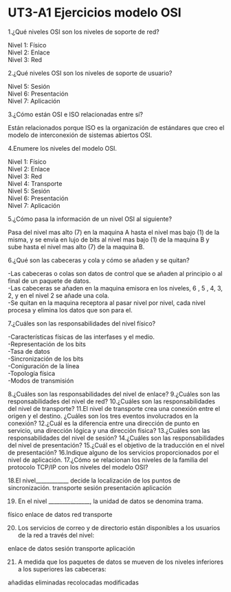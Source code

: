 <h1> UT3-A1 Ejercicios modelo OSI </h1>

1.¿Qué niveles OSI son los niveles de soporte de red? 

<p> Nivel 1: Físico 
<br>Nivel 2: Enlace 
<br>Nivel 3: Red 

2.¿Qué niveles OSI son los niveles de soporte de usuario? 
  
<p> Nivel 5: Sesión
<br>Nivel 6: Presentación
<br>Nivel 7: Aplicación

3.¿Cómo están OSI e ISO relacionadas entre sí?
  
<p>Están relacionados porque ISO es la organización de estándares 
que creo el modelo de interconexión de sistemas abiertos OSI.</p> 

4.Enumere los niveles del modelo OSI.

<p>Nivel 1: Físico 
<br>Nivel 2: Enlace 
<br>Nivel 3: Red 
<br>Nivel 4: Transporte 
<br>Nivel 5: Sesión 
<br>Nivel 6: Presentación 
<br>Nivel 7: Aplicación

5.¿Cómo pasa la información de un nivel OSI al siguiente? 
  
<p>Pasa del nivel mas alto (7) en la maquina A hasta el nivel mas 
bajo (1) de la misma, y se envía en lujo de bits al nivel mas bajo 
(1) de la maquina B y sube hasta el nivel mas alto (7) de la 
maquina B.
  
6.¿Qué son las cabeceras y cola y cómo se añaden y se quitan?
  
<p>-Las cabeceras o colas son datos de control que se añaden al 
principio o al final de un paquete de datos. 
<br>-Las cabeceras se añaden en la maquina emisora en los niveles, 
6 , 5 , 4, 3, 2, y en el nivel 2 se añade una cola.
<br>-Se quitan en la maquina receptora al pasar nivel por nivel, cada 
nivel procesa y elimina los datos que son para el.
 
7.¿Cuáles son las responsabilidades del nivel físico? 
  
<p>-Características físicas de las interfases y el medio. 
<br>-Representación de los bits 
<br>-Tasa de datos 
<br>-Sincronización de los bits 
<br>-Coniguración de la línea 
<br>-Topología física 
<br>-Modos de transmisión  
  
8.¿Cuáles son las responsabilidades del nivel de enlace? 
9.¿Cuáles son las responsabilidades del nivel de red? 
10.¿Cuáles son las responsabilidades del nivel de transporte? 
11.El nivel de transporte crea una conexión entre el origen y el destino. ¿Cuáles son los tres eventos involucrados en la conexión? 
12.¿Cuál es la diferencia entre una dirección de punto en servicio, una dirección lógica y una dirección fisica? 
13.¿Cuáles son las responsabilidades del nivel de sesión? 
14.¿Cuáles son las responsabilidades del nivel de presentación? 
15.¿Cuál es el objetivo de la traducción en el nivel de presentación? 
16.Indique alguno de los servicios proporcionados por el nivel de aplicación. 
17.¿Cómo se relacionan los niveles de la familia del protocolo TCP/IP con los niveles del modelo OSI?

18.El nivel____________ decide la localización de los puntos de sincronización. 
transporte
sesión
presentación
aplicación

19. En el nivel _______________, la unidad de datos se denomina trama.

físico
enlace de datos
red
transporte
  
20. Los servicios de correo y de directorio están disponibles a los usuarios de la red a través del nivel:

enlace de datos
sesión
transporte
aplicación
  
21. A medida que los paquetes de datos se mueven  de los niveles inferiores a los superiores las cabeceras:

añadidas
eliminadas
recolocadas
modificadas

